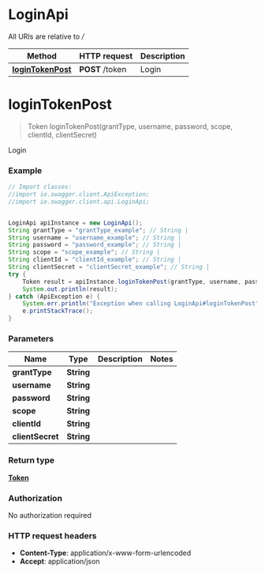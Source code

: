 # LoginApi

All URIs are relative to */*

Method | HTTP request | Description
------------- | ------------- | -------------
[**loginTokenPost**](LoginApi.md#loginTokenPost) | **POST** /token | Login

<a name="loginTokenPost"></a>
# **loginTokenPost**
> Token loginTokenPost(grantType, username, password, scope, clientId, clientSecret)

Login

### Example
```java
// Import classes:
//import io.swagger.client.ApiException;
//import io.swagger.client.api.LoginApi;


LoginApi apiInstance = new LoginApi();
String grantType = "grantType_example"; // String | 
String username = "username_example"; // String | 
String password = "password_example"; // String | 
String scope = "scope_example"; // String | 
String clientId = "clientId_example"; // String | 
String clientSecret = "clientSecret_example"; // String | 
try {
    Token result = apiInstance.loginTokenPost(grantType, username, password, scope, clientId, clientSecret);
    System.out.println(result);
} catch (ApiException e) {
    System.err.println("Exception when calling LoginApi#loginTokenPost");
    e.printStackTrace();
}
```

### Parameters

Name | Type | Description  | Notes
------------- | ------------- | ------------- | -------------
 **grantType** | **String**|  |
 **username** | **String**|  |
 **password** | **String**|  |
 **scope** | **String**|  |
 **clientId** | **String**|  |
 **clientSecret** | **String**|  |

### Return type

[**Token**](Token.md)

### Authorization

No authorization required

### HTTP request headers

 - **Content-Type**: application/x-www-form-urlencoded
 - **Accept**: application/json

